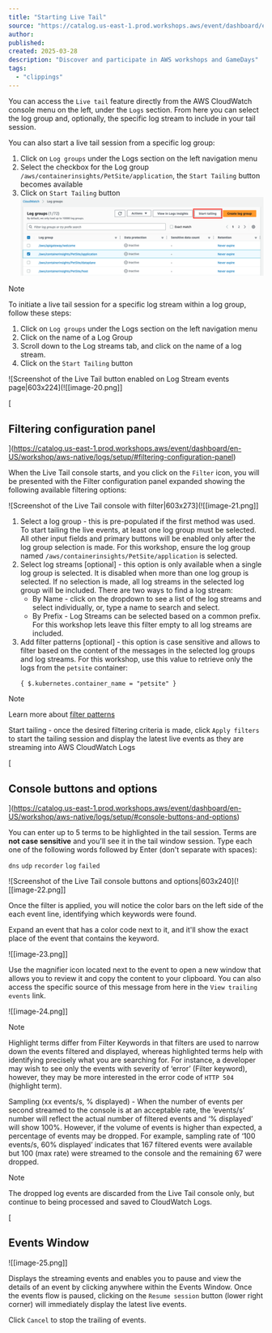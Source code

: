 ```yaml
---
title: "Starting Live Tail"
source: "https://catalog.us-east-1.prod.workshops.aws/event/dashboard/en-US/workshop/aws-native/logs/setup/livetail"
author:
published:
created: 2025-03-28
description: "Discover and participate in AWS workshops and GameDays"
tags:
  - "clippings"
---
```

You can access the `Live tail` feature directly from the AWS CloudWatch console menu on the left, under the `Logs` section. From here you can select the log group and, optionally, the specific log stream to include in your tail session.

You can also start a live tail session from a specific log group:

1. Click on `Log groups` under the Logs section on the left navigation menu
2. Select the checkbox for the Log group `/aws/containerinsights/PetSite/application`, the `Start Tailing` button becomes available
3. Click on `Start Tailing` button
![](./image-19.png)


Note

To initiate a live tail session for a specific log stream within a log group, follow these steps:

1. Click on `Log groups` under the Logs section on the left navigation menu
2. Click on the name of a Log Group
3. Scroll down to the Log streams tab, and click on the name of a log stream.
4. Click on the `Start Tailing` button

![Screenshot of the Live Tail button enabled on Log Stream events page|603x224](![[image-20.png]]

[

## Filtering configuration panel

](https://catalog.us-east-1.prod.workshops.aws/event/dashboard/en-US/workshop/aws-native/logs/setup/#filtering-configuration-panel)

When the Live Tail console starts, and you click on the `Filter` icon, you will be presented with the Filter configuration panel expanded showing the following available filtering options:

![Screenshot of the Live Tail console with filter|603x273](![[image-21.png]]

1. Select a log group - this is pre-populated if the first method was used. To start tailing the live events, at least one log group must be selected. All other input fields and primary buttons will be enabled only after the log group selection is made. For this workshop, ensure the log group named `/aws/containerinsights/PetSite/application` is selected.
2. Select log streams \[optional\] - this option is only available when a single log group is selected. It is disabled when more than one log group is selected. If no selection is made, all log streams in the selected log group will be included. There are two ways to find a log stream:
	- By Name - click on the dropdown to see a list of the log streams and select individually, or, type a name to search and select.
	- By Prefix - Log Streams can be selected based on a common prefix.
	For this workshop lets leave this filter empty to all log streams are included.
3. Add filter patterns \[optional\] - this option is case sensitive and allows to filter based on the content of the messages in the selected log groups and log streams. For this workshop, use this value to retrieve only the logs from the `petsite` container:
	```
	{ $.kubernetes.container_name = "petsite" }
	```
Note

Learn more about [filter patterns](https://docs.aws.amazon.com/AmazonCloudWatch/latest/logs/FilterAndPatternSyntax.html#matching-terms-events)

Start tailing - once the desired filtering criteria is made, click `Apply filters` to start the tailing session and display the latest live events as they are streaming into AWS CloudWatch Logs

[

## Console buttons and options

](https://catalog.us-east-1.prod.workshops.aws/event/dashboard/en-US/workshop/aws-native/logs/setup/#console-buttons-and-options)

You can enter up to 5 terms to be highlighted in the tail session. Terms are **not case sensitive** and you'll see it in the tail window session. Type each one of the following words followed by Enter (don't separate with spaces):

`dns` `udp` `recorder` `log` `failed`

![Screenshot of the Live Tail console buttons and options|603x240](![[image-22.png]]

Once the filter is applied, you will notice the color bars on the left side of the each event line, identifying which keywords were found.

Expand an event that has a color code next to it, and it'll show the exact place of the event that contains the keyword.

![[image-23.png]]

Use the magnifier icon located next to the event to open a new window that allows you to review it and copy the content to your clipboard. You can also access the specific source of this message from here in the `View trailing events` link.

![[image-24.png]]

Note

Highlight terms differ from Filter Keywords in that filters are used to narrow down the events filtered and displayed, whereas highlighted terms help with identifying precisely what you are searching for. For instance, a developer may wish to see only the events with severity of ‘error’ (Filter keyword), however, they may be more interested in the error code of `HTTP 504` (highlight term).

Sampling (xx events/s, % displayed) - When the number of events per second streamed to the console is at an acceptable rate, the ‘events/s’ number will reflect the actual number of filtered events and ‘% displayed’ will show 100%. However, if the volume of events is higher than expected, a percentage of events may be dropped. For example, sampling rate of ‘100 events/s, 60% displayed’ indicates that 167 filtered events were available but 100 (max rate) were streamed to the console and the remaining 67 were dropped.

Note

The dropped log events are discarded from the Live Tail console only, but continue to being processed and saved to CloudWatch Logs.

[

## Events Window



![[image-25.png]]

Displays the streaming events and enables you to pause and view the details of an event by clicking anywhere within the Events Window. Once the events flow is paused, clicking on the `Resume session` button (lower right corner) will immediately display the latest live events.

Click `Cancel` to stop the trailing of events.